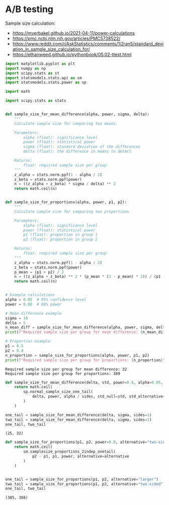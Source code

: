 # A/B testing


Sample size calculation:
- https://mverbakel.github.io/2021-04-11/power-calculations
- https://pmc.ncbi.nlm.nih.gov/articles/PMC5738522/
- https://www.reddit.com/r/AskStatistics/comments/1i2ran5/standard_deviation_in_sample_size_calculation_for/
- https://ethanweed.github.io/pythonbook/05.02-ttest.html


```python
import matplotlib.pyplot as plt
import numpy as np
import scipy.stats as st
import statsmodels.stats.api as sm
import statsmodels.stats.power as sp
```


```python
import math

import scipy.stats as stats


def sample_size_for_mean_difference(alpha, power, sigma, delta):
    """
    Calculate sample size for comparing two means.

    Parameters:
        alpha (float): significance level
        power (float): statistical power
        sigma (float): standard deviation of the differences
        delta (float): the difference in means to detect

    Returns:
        float: required sample size per group
    """
    z_alpha = stats.norm.ppf(1 - alpha / 2)
    z_beta = stats.norm.ppf(power)
    n = ((z_alpha + z_beta) * sigma / delta) ** 2
    return math.ceil(n)


def sample_size_for_proportions(alpha, power, p1, p2):
    """
    Calculate sample size for comparing two proportions.

    Parameters:
        alpha (float): significance level
        power (float): statistical power
        p1 (float): proportion in group 1
        p2 (float): proportion in group 2

    Returns:
        float: required sample size per group
    """
    z_alpha = stats.norm.ppf(1 - alpha / 2)
    z_beta = stats.norm.ppf(power)
    p_mean = (p1 + p2) / 2
    n = ((z_alpha + z_beta) ** 2 * (p_mean * (1 - p_mean) * 2)) / (p1 - p2) ** 2
    return math.ceil(n)


# Example calculations
alpha = 0.05  # 95% confidence level
power = 0.80  # 80% power

# Mean difference example
sigma = 10
delta = 5
n_mean_diff = sample_size_for_mean_difference(alpha, power, sigma, delta)
print(f"Required sample size per group for mean difference: {n_mean_diff}")

# Proportion example
p1 = 0.5
p2 = 0.4
n_proportion = sample_size_for_proportions(alpha, power, p1, p2)
print(f"Required sample size per group for proportions: {n_proportion}")
```

    Required sample size per group for mean difference: 32
    Required sample size per group for proportions: 389



```python
def sample_size_for_mean_difference(delta, std, power=0.8, alpha=0.05, sides=1):
    return math.ceil(
        sp.normal_sample_size_one_tail(
            delta, power, alpha / sides, std_null=std, std_alternative=None
        )
    )
```


```python
one_tail = sample_size_for_mean_difference(delta, sigma, sides=1)
two_tail = sample_size_for_mean_difference(delta, sigma, sides=2)
one_tail, two_tail
```




    (25, 32)




```python
def sample_size_for_proportions(p1, p2, power=0.8, alternative="two-sided"):
    return math.ceil(
        sm.samplesize_proportions_2indep_onetail(
            p2 - p1, p1, power, alternative=alternative
        )
    )


one_tail = sample_size_for_proportions(p1, p2, alternative="larger")
two_tail = sample_size_for_proportions(p1, p2, alternative="two-sided")
one_tail, two_tail
```




    (305, 388)


